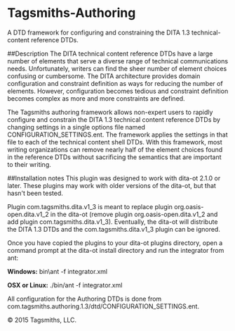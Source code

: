 # Tagsmiths-Authoring
A DTD framework for configuring and constraining the DITA 1.3 technical-content reference DTDs.

##Description
The DITA technical content reference DTDs have a large number of elements that serve a
diverse range of technical communications needs. Unfortunately, writers can find the
sheer number of element choices confusing or cumbersome. The DITA architecture provides
domain configuration and constraint definition as ways for reducing the number of elements.
However, configuration becomes tedious and constraint definition becomes complex as more
and more constraints are defined. 

The Tagsmiths authoring framework allows non-expert users to rapidly configure and
constrain the DITA 1.3 technical content reference DTDs by changing settings in a single
options file named CONFIGURATION_SETTINGS.ent. The framework applies the settings
in that file to each of the technical content shell DTDs. With this framework, most writing
organizations can remove nearly half of the element choices found in the reference DTDs
without sacrificing the semantics that are important to their writing.

##Installation notes
This plugin was designed to work with dita-ot 2.1.0 or later. These plugins may work with older
versions of the dita-ot, but that hasn't been tested.

Plugin com.tagsmiths.dita.v1_3 is meant to replace plugin org.oasis-open.dita.v1_2 in the
dita-ot (remove plugin org.oasis-open.dita.v1_2 and add plugin com.tagsmiths.dita.v1_3).
Eventually, the dita-ot will distribute the DITA 1.3 DTDs and the com.tagsmiths.dita.v1_3 plugin
can be ignored.

Once you have copied the plugins to your dita-ot plugins directory, open a command prompt
at the dita-ot install directory and run the integrator from ant:

**Windows:**
   bin\ant -f integrator.xml
   
   
**OSX or Linux:**
   ./bin/ant -f integrator.xml

All configuration for the Authoring DTDs is done from
com.tagsmiths.authoring.1.3/dtd/CONFIGURATION_SETTINGS.ent.

© 2015 Tagsmiths, LLC.